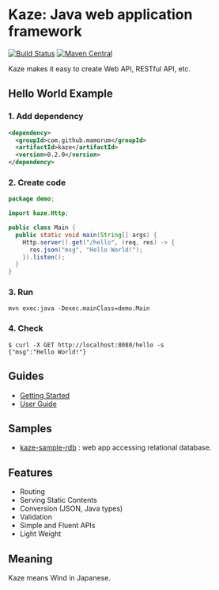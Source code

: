 # Kaze: Java web application framework
[![Build Status](https://travis-ci.org/mamorum/kaze.svg?branch=master)](https://travis-ci.org/mamorum/kaze)
[![Maven Central](https://maven-badges.herokuapp.com/maven-central/com.github.mamorum/kaze/badge.svg)](https://maven-badges.herokuapp.com/maven-central/com.github.mamorum/kaze)

Kaze makes it easy to create Web API, RESTful API, etc. 


## Hello World Example
### 1. Add dependency
```xml
<dependency>
  <groupId>com.github.mamorum</groupId>
  <artifactId>kaze</artifactId>
  <version>0.2.0</version>
</dependency>
```

### 2. Create code
```java
package demo;

import kaze.Http;

public class Main {
  public static void main(String[] args) {
    Http.server().get("/hello", (req, res) -> {
      res.json("msg", "Hello World!");
    }).listen();
  }
}
```

### 3. Run
```
mvn exec:java -Dexec.mainClass=demo.Main
```

### 4. Check
```
$ curl -X GET http://localhost:8080/hello -s
{"msg":"Hello World!"}
```


## Guides
- [Getting Started](doc/getting-started.md)
- [User Guide](doc/user-guide.md)


## Samples
- [kaze-sample-rdb](https://github.com/mamorum/kaze-sample/tree/master/rdb) : web app accessing relational database.


## Features
- Routing
- Serving Static Contents
- Conversion (JSON, Java types)
- Validation
- Simple and Fluent APIs
- Light Weight


## Meaning
Kaze means Wind in Japanese.
